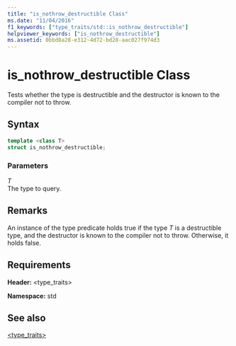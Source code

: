 ```yaml
---
title: "is_nothrow_destructible Class"
ms.date: "11/04/2016"
f1_keywords: ["type_traits/std::is_nothrow_destructible"]
helpviewer_keywords: ["is_nothrow_destructible"]
ms.assetid: 0bbd8a28-e312-4d72-bd28-aac027f974d3
---
```

# is_nothrow_destructible Class

Tests whether the type is destructible and the destructor is known to the compiler not to throw.

## Syntax

```cpp
template <class T>
struct is_nothrow_destructible;
```

### Parameters

*T*<br/>
The type to query.

## Remarks

An instance of the type predicate holds true if the type *T* is a destructible type, and the destructor is known to the compiler not to throw. Otherwise, it holds false.

## Requirements

**Header:** \<type_traits>

**Namespace:** std

## See also

[<type_traits>](../standard-library/type-traits.md)<br/>
